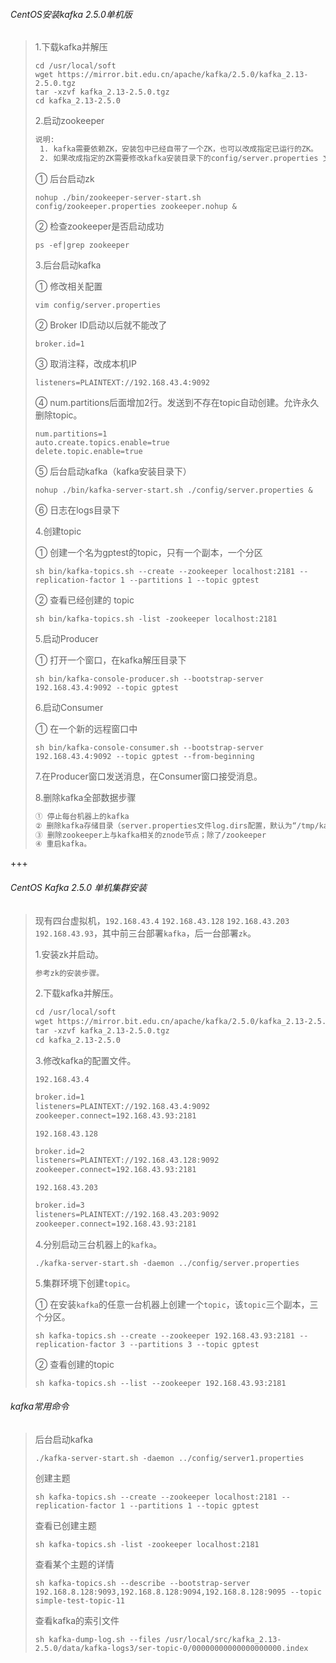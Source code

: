 ###### CentOS安装kafka 2.5.0单机版

 >1.下载kafka并解压
 >
 >```shell
 >cd /usr/local/soft
 >wget https://mirror.bit.edu.cn/apache/kafka/2.5.0/kafka_2.13-2.5.0.tgz
 >tar -xzvf kafka_2.13-2.5.0.tgz
 >cd kafka_2.13-2.5.0
 >```
 >
 >2.启动zookeeper
 >
 >```tex
 >说明: 
 >	1. kafka需要依赖ZK，安装包中已经自带了一个ZK，也可以改成指定已运行的ZK。
 >	2. 如果改成指定的ZK需要修改kafka安装目录下的config/server.properties 文件中的 zookeeper.connect。这里使用自带的ZK。
 >```
 >
 >① 后台启动zk
 >
 >```shell
 >nohup ./bin/zookeeper-server-start.sh config/zookeeper.properties zookeeper.nohup &
 >```
 >
 >② 检查zookeeper是否启动成功
 >
 >```shell
 >ps -ef|grep zookeeper
 >```
 >
 >3.后台启动kafka
 >
 >① 修改相关配置
 >
 >```shell
 >vim config/server.properties
 >```
 >
 >② Broker ID启动以后就不能改了
 >
 >```shell
 >broker.id=1
 >```
 >
 >③  取消注释，改成本机IP
 >
 >```shell
 >listeners=PLAINTEXT://192.168.43.4:9092
 >```
 >
 >④ num.partitions后面增加2行。发送到不存在topic自动创建。允许永久删除topic。
 >
 >```shell
 >num.partitions=1
 >auto.create.topics.enable=true
 >delete.topic.enable=true
 >```
 >
 >⑤ 后台启动kafka（kafka安装目录下）
 >
 >```shell
 >nohup ./bin/kafka-server-start.sh ./config/server.properties & 
 >```
 >
 >⑥ 日志在logs目录下
 >
 >4.创建topic
 >
 >① 创建一个名为gptest的topic，只有一个副本，一个分区
 >
 >```shell
 >sh bin/kafka-topics.sh --create --zookeeper localhost:2181 --replication-factor 1 --partitions 1 --topic gptest
 >```
 >
 >② 查看已经创建的 topic
 >
 >```shell
 >sh bin/kafka-topics.sh -list -zookeeper localhost:2181
 >```
 >
 >5.启动Producer
 >
 >① 打开一个窗口，在kafka解压目录下
 >
 >```shell
 >sh bin/kafka-console-producer.sh --bootstrap-server 192.168.43.4:9092 --topic gptest
 >```
 >
 >6.启动Consumer
 >
 >① 在一个新的远程窗口中
 >
 >```shell
 >sh bin/kafka-console-consumer.sh --bootstrap-server 192.168.43.4:9092 --topic gptest --from-beginning
 >```
 >
 >7.在Producer窗口发送消息，在Consumer窗口接受消息。
 >
 >8.删除kafka全部数据步骤
 >
 >```tex
 >① 停止每台机器上的kafka
 >② 删除kafka存储目录（server.properties文件log.dirs配置，默认为“/tmp/kafka-logs”）全部topic的数据目录；
 >③ 删除zookeeper上与kafka相关的znode节点；除了/zookeeper
 >④ 重启kafka。
 >```



+++

###### CentOS Kafka 2.5.0 单机集群安装

>现有四台虚拟机，`192.168.43.4` `192.168.43.128` `192.168.43.203`  `192.168.43.93`，其中前三台部署`kafka`，后一台部署`zk`。
>
>1.安装zk并启动。
>
>```tex
>参考zk的安装步骤。
>```
>
>2.下载kafka并解压。
>
>```tex
>cd /usr/local/soft
>wget https://mirror.bit.edu.cn/apache/kafka/2.5.0/kafka_2.13-2.5.0.tgz
>tar -xzvf kafka_2.13-2.5.0.tgz
>cd kafka_2.13-2.5.0
>```
>
>3.修改kafka的配置文件。
>
>`192.168.43.4`
>
>```tex
>broker.id=1
>listeners=PLAINTEXT://192.168.43.4:9092
>zookeeper.connect=192.168.43.93:2181
>```
>
>`192.168.43.128`
>
>```tex
>broker.id=2
>listeners=PLAINTEXT://192.168.43.128:9092
>zookeeper.connect=192.168.43.93:2181
>```
>
>`192.168.43.203`
>
>```tex
>broker.id=3
>listeners=PLAINTEXT://192.168.43.203:9092
>zookeeper.connect=192.168.43.93:2181
>```
>
>4.分别启动三台机器上的`kafka`。
>
>```shell
>./kafka-server-start.sh -daemon ../config/server.properties
>```
>
>5.集群环境下创建`topic`。
>
>① 在安装`kafka`的任意一台机器上创建一个`topic`，该`topic`三个副本，三个分区。
>
>```shell
>sh kafka-topics.sh --create --zookeeper 192.168.43.93:2181 --replication-factor 3 --partitions 3 --topic gptest
>```
>
>② 查看创建的topic
>
>```shell
>sh kafka-topics.sh --list --zookeeper 192.168.43.93:2181
>```
>

###### kafka常用命令

>后台启动kafka
>
>```shell
>./kafka-server-start.sh -daemon ../config/server1.properties
>```
>
>创建主题
>
>```shell
>sh kafka-topics.sh --create --zookeeper localhost:2181 --replication-factor 1 --partitions 1 --topic gptest
>```
>
>查看已创建主题
>
>```shell
>sh kafka-topics.sh -list -zookeeper localhost:2181
>```
>
>查看某个主题的详情
>
>```shell 
>sh kafka-topics.sh --describe --bootstrap-server 192.168.8.128:9093,192.168.8.128:9094,192.168.8.128:9095 --topic simple-test-topic-11
>```
>
>查看kafka的索引文件
>```shell
>sh kafka-dump-log.sh --files /usr/local/src/kafka_2.13-2.5.0/data/kafka-logs3/ser-topic-0/00000000000000000000.index
>```
>
